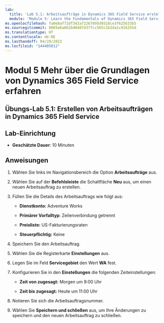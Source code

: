```yaml
---
lab:
  title: 'Lab 5.1: Arbeitsaufträge in Dynamics 365 Field Service erstellen'
  module: 'Module 5: Learn the Fundamentals of Dynamics 365 Field Service'
ms.openlocfilehash: fa0e8af72df342a72267895d9318ce3f625633b5
ms.sourcegitcommit: 6065e6a662bd0407d37fcc565c1b2da1c916255d
ms.translationtype: HT
ms.contentlocale: de-DE
ms.lasthandoff: 04/29/2022
ms.locfileid: "144405012"
---
```

<a name="module-5-learn-the-fundamentals-of-dynamics-365-field-service"></a>Modul 5 Mehr über die Grundlagen von Dynamics 365 Field Service erfahren
========================

## <a name="practice-lab-51---creating-work-orders-in-dynamics-365-field-service"></a>Übungs-Lab 5.1: Erstellen von Arbeitsaufträgen in Dynamics 365 Field Service

## <a name="lab-setup"></a>Lab-Einrichtung

  - **Geschätzte Dauer**: 10 Minuten

## <a name="instructions"></a>Anweisungen

1. Wählen Sie links im Navigationsbereich die Option **Arbeitsaufträge** aus.

2. Wählen Sie auf der **Befehlsleiste** die Schaltfläche **Neu** aus, um einen neuen Arbeitsauftrag zu erstellen.

3. Füllen Sie die Details des Arbeitsauftrags wie folgt aus:

    - **Dienstkonto:** Adventure Works

    - **Primärer Vorfalltyp**: Zeilenverbindung getrennt

    - **Preisliste:** US-Fakturierungsraten

    - **Steuerpflichtig:** Keine

4. Speichern Sie den Arbeitsauftrag.

4. Wählen Sie die Registerkarte **Einstellungen** aus.

5. Legen Sie im Feld **Servicegebiet** den Wert **WA** fest. 

6. Konfigurieren Sie in den **Einstellungen** die folgenden Zeiteinstellungen:

    - **Zeit von zugesagt:** Morgen um 9:00 Uhr

    - **Zeit bis zugesagt:** Heute um 11:00 Uhr

7. Notieren Sie sich die Arbeitsauftragsnummer. 

8. Wählen Sie **Speichern und schließen** aus, um Ihre Änderungen zu speichern und den neuen Arbeitsauftrag zu schließen.
